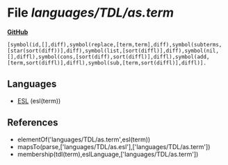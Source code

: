# File _languages/TDL/as.term_
**[GitHub](https://github.com/softlang/yas/blob/master/languages/TDL/as.term)**
```
[symbol(id,[],diff),symbol(replace,[term,term],diff),symbol(subterms,[star(sort(diff))],diff),symbol(list,[sort(diffl)],diff),symbol(nil,[],diffl),symbol(cons,[sort(diff),sort(diffl)],diffl),symbol(add,[term,sort(diffl)],diffl),symbol(sub,[term,sort(diffl)],diffl)].
```

## Languages
* [ESL](../languages/ESL.md) (esl(term))

## References
* elementOf('languages/TDL/as.term',esl(term))
* mapsTo(parse,['languages/TDL/as.esl'],['languages/TDL/as.term'])
* membership(tdl(term),eslLanguage,['languages/TDL/as.term'])
